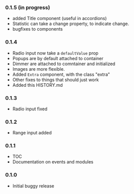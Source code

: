 ### 0.1.5 (in progress)

* added Title component (useful in accordions)
* Statistic can take a change property, to indicate change.
* bugfixes to components

### 0.1.4

* Radio input now take a `defaultValue` prop
* Popups are by default attached to container
* Dimmer are attached to comntainer and initialized
* Images are more flexible.
* Added `Extra` component, with the class "extra"
* Other fixes to things that should just work
* Added this HISTORY.md

### 0.1.3

* Radio input fixed

### 0.1.2

* Range input added

### 0.1.1

* TOC
* Documentation on events and modules

### 0.1.0

* Initial buggy release